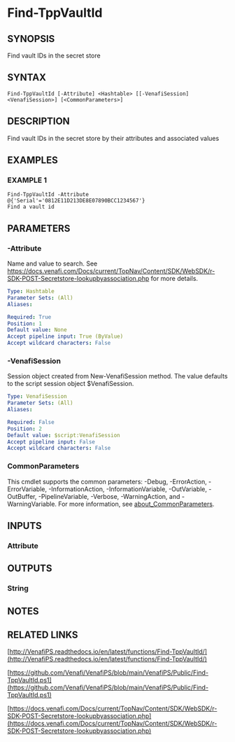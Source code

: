 # Find-TppVaultId

## SYNOPSIS
Find vault IDs in the secret store

## SYNTAX

```
Find-TppVaultId [-Attribute] <Hashtable> [[-VenafiSession] <VenafiSession>] [<CommonParameters>]
```

## DESCRIPTION
Find vault IDs in the secret store by their attributes and associated values

## EXAMPLES

### EXAMPLE 1
```
Find-TppVaultId -Attribute @{'Serial'='0812E11D213DE8E07890BCC1234567'}
Find a vault id
```

## PARAMETERS

### -Attribute
Name and value to search.
See https://docs.venafi.com/Docs/current/TopNav/Content/SDK/WebSDK/r-SDK-POST-Secretstore-lookupbyassociation.php for more details.

```yaml
Type: Hashtable
Parameter Sets: (All)
Aliases:

Required: True
Position: 1
Default value: None
Accept pipeline input: True (ByValue)
Accept wildcard characters: False
```

### -VenafiSession
Session object created from New-VenafiSession method. 
The value defaults to the script session object $VenafiSession.

```yaml
Type: VenafiSession
Parameter Sets: (All)
Aliases:

Required: False
Position: 2
Default value: $script:VenafiSession
Accept pipeline input: False
Accept wildcard characters: False
```

### CommonParameters
This cmdlet supports the common parameters: -Debug, -ErrorAction, -ErrorVariable, -InformationAction, -InformationVariable, -OutVariable, -OutBuffer, -PipelineVariable, -Verbose, -WarningAction, and -WarningVariable. For more information, see [about_CommonParameters](http://go.microsoft.com/fwlink/?LinkID=113216).

## INPUTS

### Attribute
## OUTPUTS

### String
## NOTES

## RELATED LINKS

[http://VenafiPS.readthedocs.io/en/latest/functions/Find-TppVaultId/](http://VenafiPS.readthedocs.io/en/latest/functions/Find-TppVaultId/)

[https://github.com/Venafi/VenafiPS/blob/main/VenafiPS/Public/Find-TppVaultId.ps1](https://github.com/Venafi/VenafiPS/blob/main/VenafiPS/Public/Find-TppVaultId.ps1)

[https://docs.venafi.com/Docs/current/TopNav/Content/SDK/WebSDK/r-SDK-POST-Secretstore-lookupbyassociation.php](https://docs.venafi.com/Docs/current/TopNav/Content/SDK/WebSDK/r-SDK-POST-Secretstore-lookupbyassociation.php)

